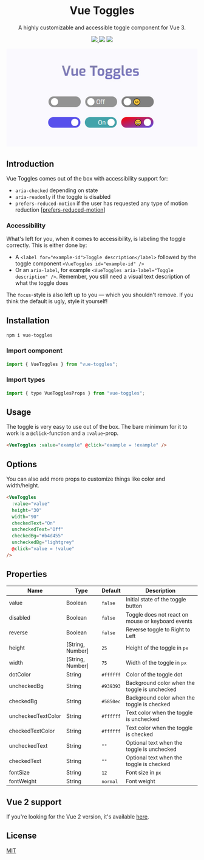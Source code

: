 <h1 align="center">Vue Toggles</h1>
<p align="center">
A highly customizable and accessible toggle component for Vue 3.
</p>

<p align="center">
<a href="https://www.npmjs.com/package/vue-toggles"><img src="https://img.shields.io/npm/v/vue-toggles.svg?style=flat-square"/> <img src="https://img.shields.io/npm/dt/vue-toggles.svg?style=flat-square"/></a> <a href="https://vuejs.org/"><img src="https://img.shields.io/badge/vue-3.x-brightgreen.svg?style=flat-square"/></a>
</p>

<p align="center">
<img src="./public/vue-toggles.jpg" alt="Vue Toggles Logo"/>
</p>

## Introduction

Vue Toggles comes out of the box with accessibility support for:

- `aria-checked` depending on state
- `aria-readonly` if the toggle is disabled
- `prefers-reduced-motion` if the user has requested any type of motion reduction [[prefers-reduced-motion](https://developer.mozilla.org/en-US/docs/Web/CSS/@media/prefers-reduced-motion)]

### Accessibility

What's left for you, when it comes to accessibility, is labeling the toggle correctly. This is either done by:

- A `<label for="example-id">Toggle description</label>` followed by the toggle component `<VueToggles id="example-id" />`
- Or an `aria-label`, for example `<VueToggles aria-label="Toggle description" />`. Remember, you still need a visual text description of what the toggle does

The `focus`-style is also left up to you — which you shouldn't remove. If you think the default is ugly, style it yourself!

## Installation

```
npm i vue-toggles
```

### Import component

```javascript
import { VueToggles } from "vue-toggles";
```

### Import types

```javascript
import { type VueTogglesProps } from "vue-toggles";
```

## Usage

The toggle is very easy to use out of the box. The bare minimum for it to work is a `@click`-function and a `:value`-prop.

```html
<VueToggles :value="example" @click="example = !example" />
```

## Options

You can also add more props to customize things like color and width/height.

```html
<VueToggles
  :value="value"
  height="30"
  width="90"
  checkedText="On"
  uncheckedText="Off"
  checkedBg="#b4d455"
  uncheckedBg="lightgrey"
  @click="value = !value"
/>
```

## Properties

| Name               | Type             | Default   | Description                                       |
| ------------------ | ---------------- | --------- | ------------------------------------------------- |
| value              | Boolean          | `false`   | Initial state of the toggle button                |
| disabled           | Boolean          | `false`   | Toggle does not react on mouse or keyboard events |
| reverse            | Boolean          | `false`   | Reverse toggle to Right to Left                   |
| height             | [String, Number] | `25`      | Height of the toggle in `px`                      |
| width              | [String, Number] | `75`      | Width of the toggle in `px`                       |
| dotColor           | String           | `#ffffff` | Color of the toggle dot                           |
| uncheckedBg        | String           | `#939393` | Background color when the toggle is unchecked     |
| checkedBg          | String           | `#5850ec` | Background color when the toggle is checked       |
| uncheckedTextColor | String           | `#ffffff` | Text color when the toggle is unchecked           |
| checkedTextColor   | String           | `#ffffff` | Text color when the toggle is checked             |
| uncheckedText      | String           | `""`      | Optional text when the toggle is unchecked        |
| checkedText        | String           | `""`      | Optional text when the toggle is checked          |
| fontSize           | String           | `12`      | Font size in `px`                                 |
| fontWeight         | String           | `normal`  | Font weight                                       |

## Vue 2 support

If you're looking for the Vue 2 version, it's available [here](https://www.npmjs.com/package/vue-toggles/v/1.1.4).

## License

[MIT](http://opensource.org/licenses/MIT)
